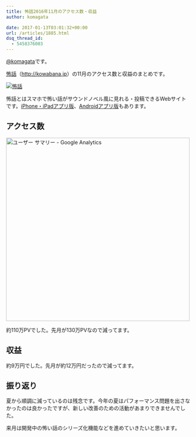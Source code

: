 ```yaml
---
title: 怖話2016年11月のアクセス数・収益
author: komagata

date: 2017-01-13T03:01:32+00:00
url: /articles/1885.html
dsq_thread_id:
  - 5458376003
---
```

[@komagata][1]です。

<a title="怖話" href="http://kowabana.jp" target="_blank">怖話</a>（<a title="怖話" href="http://kowabana.jp" target="_blank">http://kowabana.jp</a>）の11月のアクセス数と収益のまとめです。


  <a href="http://kowabana.jp"><img src="https://i.gyazo.com/7ac945b83db4936a1cd4947a6ea0c60b.png" alt="怖話" /></a>


怖話とはスマホで怖い話がサウンドノベル風に見れる・投稿できるWebサイトです。<a title="怖話iPhone・iPadアプリ版" href="https://itunes.apple.com/jp/app/bu-hua-zui-buno1wan5000huano/id564486792?l=ja&mt=8" target="_blank">iPhone・iPadアプリ版</a>、<a title="怖話Androidアプリ版" href="https://play.google.com/store/apps/details?id=jp.fjord.kowabana" target="_blank">Androidアプリ版</a>もあります。

## アクセス数


  <img src="https://gyazo.com/71fb6dddd2cb3feae62ee899c815698a.png" alt="ユーザー サマリー - Google Analytics" width="500px" />


約110万PVでした。先月が130万PVなので減ってます。

## 収益

約9万円でした。先月が約12万円だったので減ってます。

## 振り返り

夏から順調に減っているのは残念です。今年の夏はパフォーマンス問題を出さなかったのは良かったですが、新しい改善のための活動があまりできませんでした。

来月は開発中の怖い話のシリーズ化機能などを進めていきたいと思います。

 [1]: http://twitter.com/komagata
